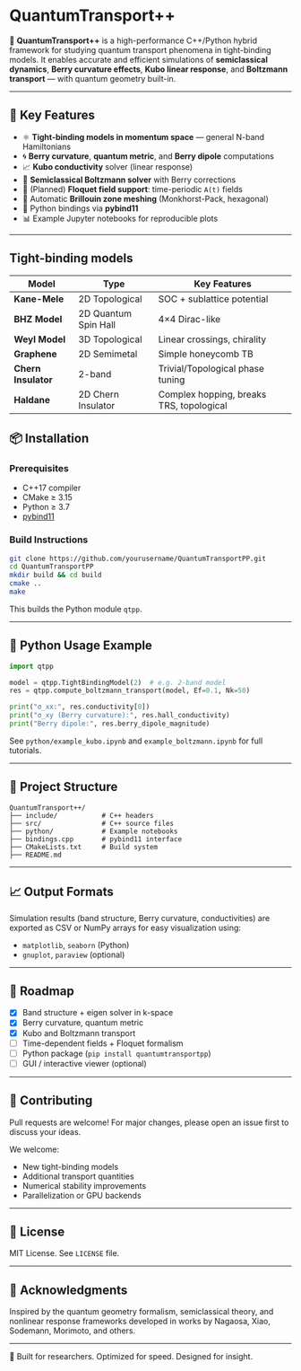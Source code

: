 # QuantumTransport++

🚀 **QuantumTransport++** is a high-performance C++/Python hybrid framework for studying quantum transport phenomena in tight-binding models. It enables accurate and efficient simulations of **semiclassical dynamics**, **Berry curvature effects**, **Kubo linear response**, and **Boltzmann transport** — with quantum geometry built-in.

---

## 🔬 Key Features

- ⚛️ **Tight-binding models in momentum space** — general N-band Hamiltonians
- 🌀 **Berry curvature**, **quantum metric**, and **Berry dipole** computations
- 📈 **Kubo conductivity** solver (linear response)
- 🚗 **Semiclassical Boltzmann solver** with Berry corrections
- 🔁 (Planned) **Floquet field support**: time-periodic `A(t)` fields
- 🧠 Automatic **Brillouin zone meshing** (Monkhorst-Pack, hexagonal)
- 🐍 Python bindings via **pybind11**
- 📊 Example Jupyter notebooks for reproducible plots

---
## Tight-binding models

| Model               | Type                 | Key Features                             |
| ------------------- | -------------------- | ---------------------------------------- |
| **Kane-Mele**       | 2D Topological       | SOC + sublattice potential               |
| **BHZ Model**       | 2D Quantum Spin Hall | 4×4 Dirac-like                           |
| **Weyl Model**      | 3D Topological       | Linear crossings, chirality              |
| **Graphene**        | 2D Semimetal         | Simple honeycomb TB                      |
| **Chern Insulator** | 2-band               | Trivial/Topological phase tuning         |
| **Haldane**         | 2D Chern Insulator   | Complex hopping, breaks TRS, topological |


## 📦 Installation

### Prerequisites

- C++17 compiler
- CMake ≥ 3.15
- Python ≥ 3.7
- [pybind11](https://github.com/pybind/pybind11)

### Build Instructions

```bash
git clone https://github.com/yourusername/QuantumTransportPP.git
cd QuantumTransportPP
mkdir build && cd build
cmake ..
make
````

This builds the Python module `qtpp`.

---

## 🐍 Python Usage Example

```python
import qtpp

model = qtpp.TightBindingModel(2)  # e.g. 2-band model
res = qtpp.compute_boltzmann_transport(model, Ef=0.1, Nk=50)

print("σ_xx:", res.conductivity[0])
print("σ_xy (Berry curvature):", res.hall_conductivity)
print("Berry dipole:", res.berry_dipole_magnitude)
```

See `python/example_kubo.ipynb` and `example_boltzmann.ipynb` for full tutorials.

---

## 📂 Project Structure

```
QuantumTransport++/
├── include/           # C++ headers
├── src/               # C++ source files
├── python/            # Example notebooks
├── bindings.cpp       # pybind11 interface
├── CMakeLists.txt     # Build system
├── README.md
```

---

## 📈 Output Formats

Simulation results (band structure, Berry curvature, conductivities) are exported as CSV or NumPy arrays for easy visualization using:

* `matplotlib`, `seaborn` (Python)
* `gnuplot`, `paraview` (optional)

---

## 📌 Roadmap

* [x] Band structure + eigen solver in k-space
* [x] Berry curvature, quantum metric
* [x] Kubo and Boltzmann transport
* [ ] Time-dependent fields + Floquet formalism
* [ ] Python package (`pip install quantumtransportpp`)
* [ ] GUI / interactive viewer (optional)

---

## 🤝 Contributing

Pull requests are welcome! For major changes, please open an issue first to discuss your ideas.

We welcome:

* New tight-binding models
* Additional transport quantities
* Numerical stability improvements
* Parallelization or GPU backends


---

## 📜 License

MIT License. See `LICENSE` file.

---

## 🧠 Acknowledgments

Inspired by the quantum geometry formalism, semiclassical theory, and nonlinear response frameworks developed in works by Nagaosa, Xiao, Sodemann, Morimoto, and others.

---

🧪 Built for researchers. Optimized for speed. Designed for insight.
